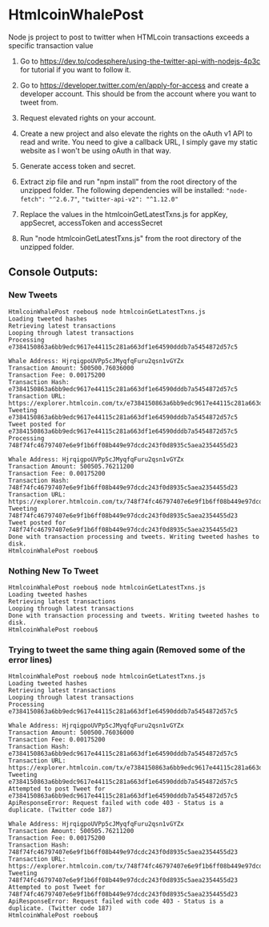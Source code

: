 # HtmlcoinWhalePost
Node js project to post to twitter when HTMLcoin transactions exceeds a specific transaction value

1. Go to https://dev.to/codesphere/using-the-twitter-api-with-nodejs-4p3c for tutorial if you want to follow it.

2. Go to https://developer.twitter.com/en/apply-for-access and create a developer account. This should be from the account where you want to tweet from.

3. Request elevated rights on your account.

4. Create a new project and also elevate the rights on the oAuth v1 API to read and write. You need to give a callback URL, I simply gave my static website as I won't be using oAuth in that way.

5. Generate access token and secret.

6. Extract zip file and run "npm install" from the root directory of the unzipped folder.
The following dependencies will be installed:
`"node-fetch": "^2.6.7"`, `"twitter-api-v2": "^1.12.0"`

7. Replace the values in the htmlcoinGetLatestTxns.js for appKey, appSecret, accessToken and accessSecret

8. Run "node htmlcoinGetLatestTxns.js" from the root directory of the unzipped folder.

## Console Outputs:

### New Tweets
````
HtmlcoinWhalePost roebou$ node htmlcoinGetLatestTxns.js 
Loading tweeted hashes
Retrieving latest transactions
Looping through latest transactions
Processing e7384150863a6bb9edc9617e44115c281a663df1e64590dddb7a5454872d57c5

Whale Address: HjrqigpoUVPp5cJMyqfqFuru2qsn1vGYZx
Transaction Amount: 500500.76036000
Transaction Fee: 0.00175200
Transaction Hash: e7384150863a6bb9edc9617e44115c281a663df1e64590dddb7a5454872d57c5
Transaction URL: https://explorer.htmlcoin.com/tx/e7384150863a6bb9edc9617e44115c281a663df1e64590dddb7a5454872d57c5
Tweeting e7384150863a6bb9edc9617e44115c281a663df1e64590dddb7a5454872d57c5
Tweet posted for e7384150863a6bb9edc9617e44115c281a663df1e64590dddb7a5454872d57c5
Processing 748f74fc46797407e6e9f1b6ff08b449e97dcdc243f0d8935c5aea2354455d23

Whale Address: HjrqigpoUVPp5cJMyqfqFuru2qsn1vGYZx
Transaction Amount: 500505.76211200
Transaction Fee: 0.00175200
Transaction Hash: 748f74fc46797407e6e9f1b6ff08b449e97dcdc243f0d8935c5aea2354455d23
Transaction URL: https://explorer.htmlcoin.com/tx/748f74fc46797407e6e9f1b6ff08b449e97dcdc243f0d8935c5aea2354455d23
Tweeting 748f74fc46797407e6e9f1b6ff08b449e97dcdc243f0d8935c5aea2354455d23
Tweet posted for 748f74fc46797407e6e9f1b6ff08b449e97dcdc243f0d8935c5aea2354455d23
Done with transaction processing and tweets. Writing tweeted hashes to disk.
HtmlcoinWhalePost roebou$ 
````

### Nothing New To Tweet
````
HtmlcoinWhalePost roebou$ node htmlcoinGetLatestTxns.js 
Loading tweeted hashes
Retrieving latest transactions
Looping through latest transactions
Done with transaction processing and tweets. Writing tweeted hashes to disk.
HtmlcoinWhalePost roebou$
````

### Trying to tweet the same thing again (Removed some of the error lines)
````
HtmlcoinWhalePost roebou$ node htmlcoinGetLatestTxns.js 
Loading tweeted hashes
Retrieving latest transactions
Looping through latest transactions
Processing e7384150863a6bb9edc9617e44115c281a663df1e64590dddb7a5454872d57c5

Whale Address: HjrqigpoUVPp5cJMyqfqFuru2qsn1vGYZx
Transaction Amount: 500500.76036000
Transaction Fee: 0.00175200
Transaction Hash: e7384150863a6bb9edc9617e44115c281a663df1e64590dddb7a5454872d57c5
Transaction URL: https://explorer.htmlcoin.com/tx/e7384150863a6bb9edc9617e44115c281a663df1e64590dddb7a5454872d57c5
Tweeting e7384150863a6bb9edc9617e44115c281a663df1e64590dddb7a5454872d57c5
Attempted to post Tweet for e7384150863a6bb9edc9617e44115c281a663df1e64590dddb7a5454872d57c5
ApiResponseError: Request failed with code 403 - Status is a duplicate. (Twitter code 187)

Whale Address: HjrqigpoUVPp5cJMyqfqFuru2qsn1vGYZx
Transaction Amount: 500505.76211200
Transaction Fee: 0.00175200
Transaction Hash: 748f74fc46797407e6e9f1b6ff08b449e97dcdc243f0d8935c5aea2354455d23
Transaction URL: https://explorer.htmlcoin.com/tx/748f74fc46797407e6e9f1b6ff08b449e97dcdc243f0d8935c5aea2354455d23
Tweeting 748f74fc46797407e6e9f1b6ff08b449e97dcdc243f0d8935c5aea2354455d23
Attempted to post Tweet for 748f74fc46797407e6e9f1b6ff08b449e97dcdc243f0d8935c5aea2354455d23
ApiResponseError: Request failed with code 403 - Status is a duplicate. (Twitter code 187)
HtmlcoinWhalePost roebou$
````
